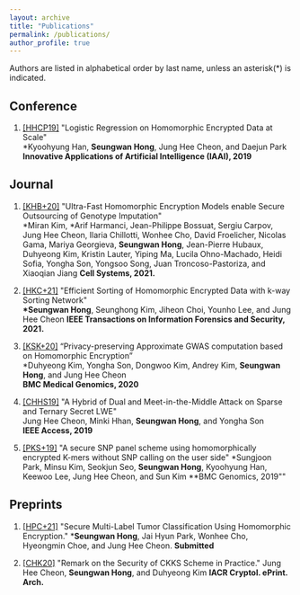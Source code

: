 ```yaml
---
layout: archive
title: "Publications"
permalink: /publications/
author_profile: true
---
```


Authors are listed in alphabetical order by last name, unless an asterisk(*) is indicated.

## Conference

1. [[HHCP19]](https://www.aaai.org/ojs/index.php/AAAI/article/view/5000/4873) "Logistic Regression on Homomorphic Encrypted Data at Scale"  
\*Kyoohyung Han, **Seungwan Hong**, Jung Hee Cheon, and Daejun Park  
**Innovative Applications of Artificial Intelligence (IAAI), 2019**

## Journal

1. [[KHB+20]](https://www.sciencedirect.com/science/article/pii/S240547122100288X) "Ultra-Fast Homomorphic Encryption Models enable Secure Outsourcing of Genotype Imputation"  
\*Miran Kim, \*Arif Harmanci, Jean-Philippe Bossuat, Sergiu Carpov, Jung Hee Cheon, Ilaria Chillotti, Wonhee Cho, David Froelicher, Nicolas Gama, Mariya Georgieva, **Seungwan Hong**, Jean-Pierre Hubaux, Duhyeong Kim, Kristin Lauter, Yiping Ma, Lucila Ohno-Machado, Heidi Sofia, Yongha Son, Yongsoo Song, Juan Troncoso-Pastoriza, and Xiaoqian Jiang
**Cell Systems, 2021.**

1. [[HKC+21]](https://ieeexplore.ieee.org/document/9520302) "Efficient Sorting of Homomorphic Encrypted Data with k-way Sorting Network"  
**\*Seungwan Hong**, Seunghong Kim, Jiheon Choi, Younho Lee, and Jung Hee Cheon
**IEEE Transactions on Information Forensics and Security, 2021.**

1. [[KSK+20]](https://bmcmedgenomics.biomedcentral.com/articles/10.1186/s12920-020-0722-1#citeas) “Privacy-preserving Approximate GWAS computation based on Homomorphic Encryption”  
\*Duhyeong Kim, Yongha Son, Dongwoo Kim, Andrey Kim, **Seungwan Hong**, and Jung Hee Cheon  
**BMC Medical Genomics, 2020**

1. [[CHHS19]](https://ieeexplore.ieee.org/document/8747481) "A Hybrid of Dual and Meet-in-the-Middle Attack on Sparse and Ternary Secret LWE"  
Jung Hee Cheon, Minki Hhan, **Seungwan Hong**, and Yongha Son  
**IEEE Access, 2019**

1. [[PKS+19]](https://bmcgenomics.biomedcentral.com/articles/10.1186/s12864-019-5473-z) "A secure SNP panel scheme using homomorphically encrypted K-mers without SNP calling on the user side"
\*Sungjoon Park, Minsu Kim, Seokjun Seo, **Seungwan Hong**, Kyoohyung Han, Keewoo Lee, Jung Hee Cheon, and Sun Kim
**BMC Genomics, 2019""

## Preprints

1. [[HPC+21]](https://www.researchsquare.com/article/rs-584746/v1) "Secure Multi-Label Tumor Classification Using Homomorphic Encryption."
\***Seungwan Hong**, Jai Hyun Park, Wonhee Cho, Hyeongmin Choe, and Jung Hee Cheon.
**Submitted**

1. [[CHK20]](https://eprint.iacr.org/2020/1581) "Remark on the Security of CKKS Scheme in Practice."
Jung Hee Cheon, **Seungwan Hong**, and Duhyeong Kim
**IACR Cryptol. ePrint. Arch.**
